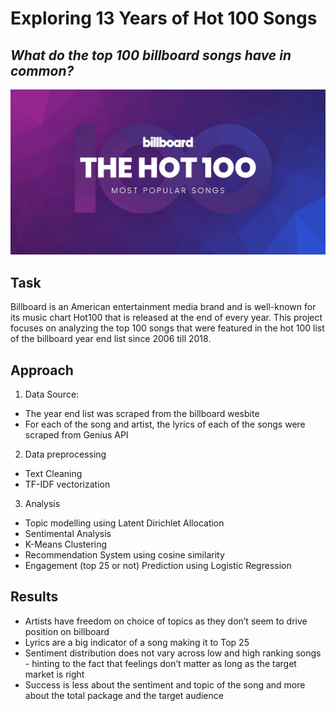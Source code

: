 # Exploring 13 Years of Hot 100 Songs
## *What do the top 100 billboard songs have in common?*

![Image description](hot_100.jpg) <br />

## Task 
Billboard is an American entertainment media brand and is well-known for its music chart Hot100 that is released at the end of every year. This project focuses on analyzing the top 100 songs that were featured in the hot 100 list of the billboard year end list since 2006 till 2018. 

## Approach

1) Data Source:
  - The year end list was scraped from the billboard wesbite
  - For each of the song and artist, the lyrics of each of the songs were scraped from Genius API 
  
2) Data preprocessing
  - Text Cleaning
  - TF-IDF vectorization
  
3) Analysis 
  - Topic modelling using Latent Dirichlet Allocation 
  - Sentimental Analysis 
  - K-Means Clustering 
  - Recommendation System using cosine similarity
  - Engagement (top 25 or not) Prediction using Logistic Regression 

## Results 

- Artists have freedom on choice of topics as they don’t seem to drive position on billboard
- Lyrics are a big indicator of a song making it to Top 25 
- Sentiment distribution does not vary across low and high ranking songs - hinting to the fact that feelings don’t matter as long as the target market is right
- Success is less about the sentiment and topic of the song and more about the total package and the target audience


